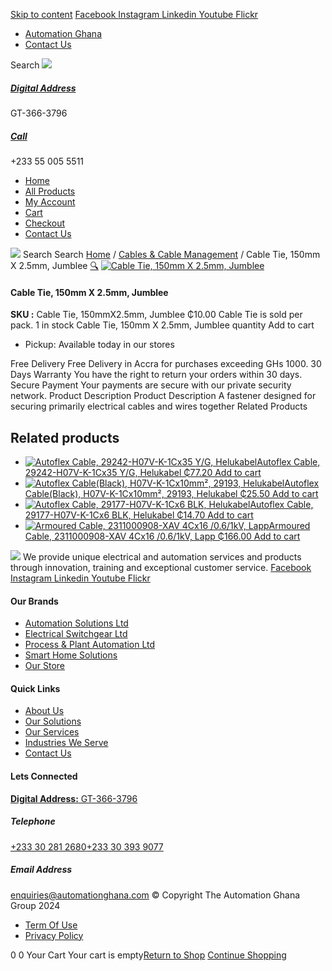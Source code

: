 [Skip to content](https://store.automationghana.com/product/cable-tie-150mm-x-2-5mm-jumblee/#content)
[ Facebook ](https://www.facebook.com/automationgh/) [ Instagram ](https://www.instagram.com/automationgh/) [ Linkedin ](https://www.linkedin.com/company/the-automation-ghana-limited/) [ Youtube ](https://www.youtube.com/channel/UCurrRDUSm5oIW39VXjn1u0w) [ Flickr ](https://www.flickr.com/photos/181794037@N07/)
  * [ Automation Ghana ](https://automationghana.com)
  * [ Contact Us ](https://store.automationghana.com/contact/)


Search
[ ![](https://store.automationghana.com/wp-content/uploads/2024/04/Website-TAGG-Logo-BLUE.png) ](https://store.automationghana.com/)
[ ](https://maps.app.goo.gl/m4xeaagWCNbLk4jM6)
#####  [ Digital Address ](https://maps.app.goo.gl/m4xeaagWCNbLk4jM6)
GT-366-3796 
[ ](tel:+233550055511)
#####  [ Call ](tel:+233550055511)
+233 55 005 5511 
  * [Home](https://store.automationghana.com/)
  * [All Products](https://store.automationghana.com/shop/)
  * [My Account](https://store.automationghana.com/my-account/)
  * [Cart](https://store.automationghana.com/cart/)
  * [Checkout](https://store.automationghana.com/checkout/)
  * [Contact Us](https://store.automationghana.com/contact/)


[![](https://store.automationghana.com/wp-content/uploads/2024/04/AutomationGhana_logo_white.png)](https://store.automationghana.com)
Search
Search
[Home](https://store.automationghana.com) / [Cables & Cable Management](https://store.automationghana.com/product-category/cables-cable-management/) / Cable Tie, 150mm X 2.5mm, Jumblee
[🔍](https://store.automationghana.com/product/cable-tie-150mm-x-2-5mm-jumblee/)
[![Cable Tie, 150mm X 2.5mm, Jumblee](https://store.automationghana.com/wp-content/uploads/2023/11/cable-ties-g-default-application-01_3nd-600x486.jpg)](https://store.automationghana.com/wp-content/uploads/2023/11/cable-ties-g-default-application-01_3nd.jpg)
####  Cable Tie, 150mm X 2.5mm, Jumblee 
**SKU :** Cable Tie, 150mmX2.5mm, Jumblee 
₵10.00
Cable Tie is sold per pack.
1 in stock
Cable Tie, 150mm X 2.5mm, Jumblee quantity
Add to cart
  * Pickup: Available today in our stores


Free Delivery 
Free Delivery in Accra for purchases exceeding GHs 1000. 
30 Days Warranty 
You have the right to return your orders within 30 days. 
Secure Payment 
Your payments are secure with our private security network. 
Product Description
Product Description
A fastener designed for securing primarily electrical cables and wires together
Related Products 
## Related products
  * [![Autoflex Cable, 29242-H07V-K-1Cx35 Y/G, Helukabel](https://store.automationghana.com/wp-content/uploads/2019/12/CABLES-2-300x300.jpg)Autoflex Cable, 29242-H07V-K-1Cx35 Y/G, Helukabel ₵77.20 ](https://store.automationghana.com/product/autoflex-cable-29242-h07v-k-1cx35-y-g-helukabel/)
[Add to cart](https://store.automationghana.com/product/cable-tie-150mm-x-2-5mm-jumblee/?add-to-cart=1483)
  * [![Autoflex Cable\(Black\), H07V-K-1Cx10mm², 29193, Helukabel](https://store.automationghana.com/wp-content/uploads/2019/12/CABLES-3-300x300.jpg)Autoflex Cable(Black), H07V-K-1Cx10mm², 29193, Helukabel ₵25.50 ](https://store.automationghana.com/product/autoflex-cable-29193-h07v-k-1cx10-blk-helukabel/)
[Add to cart](https://store.automationghana.com/product/cable-tie-150mm-x-2-5mm-jumblee/?add-to-cart=1475)
  * [![Autoflex Cable, 29177-H07V-K-1Cx6 BLK, Helukabel](https://store.automationghana.com/wp-content/uploads/2019/12/CABLES-3-300x300.jpg)Autoflex Cable, 29177-H07V-K-1Cx6 BLK, Helukabel ₵14.70 ](https://store.automationghana.com/product/autoflex-cable-29177-h07v-k-1cx6-blk-helukabel/)
[Add to cart](https://store.automationghana.com/product/cable-tie-150mm-x-2-5mm-jumblee/?add-to-cart=1471)
  * [![Armoured Cable, 2311000908-XAV 4Cx16 /0.6/1kV, Lapp](https://store.automationghana.com/wp-content/uploads/2019/12/Armoured-cable-300x300.jpg)Armoured Cable, 2311000908-XAV 4Cx16 /0.6/1kV, Lapp ₵166.00 ](https://store.automationghana.com/product/armoured-cable-2311000908-xav-4cx16-0-6-1kv-lapp/)
[Add to cart](https://store.automationghana.com/product/cable-tie-150mm-x-2-5mm-jumblee/?add-to-cart=1455)


![](https://store.automationghana.com/wp-content/uploads/2024/04/AutomationGhana_logo_white.png)
We provide unique electrical and automation services and products through innovation, training and exceptional customer service.
[ Facebook ](https://www.facebook.com/automationgh/) [ Instagram ](https://www.instagram.com/automationgh/) [ Linkedin ](https://www.linkedin.com/company/the-automation-ghana-limited/) [ Youtube ](https://www.youtube.com/channel/UCurrRDUSm5oIW39VXjn1u0w) [ Flickr ](https://www.flickr.com/photos/181794037@N07/)
#### Our Brands
  * [ Automation Solutions Ltd ](https://store.automationghana.com/product/cable-tie-150mm-x-2-5mm-jumblee/)
  * [ Electrical Switchgear Ltd ](https://store.automationghana.com/product/cable-tie-150mm-x-2-5mm-jumblee/)
  * [ Process & Plant Automation Ltd ](https://store.automationghana.com/product/cable-tie-150mm-x-2-5mm-jumblee/)
  * [ Smart Home Solutions ](https://store.automationghana.com/product/cable-tie-150mm-x-2-5mm-jumblee/)
  * [ Our Store ](https://store.automationghana.com/product/cable-tie-150mm-x-2-5mm-jumblee/)


#### Quick Links
  * [ About Us ](https://store.automationghana.com/product/cable-tie-150mm-x-2-5mm-jumblee/)
  * [ Our Solutions ](https://store.automationghana.com/product/cable-tie-150mm-x-2-5mm-jumblee/)
  * [ Our Services ](https://store.automationghana.com/product/cable-tie-150mm-x-2-5mm-jumblee/)
  * [ Industries We Serve ](https://store.automationghana.com/product/cable-tie-150mm-x-2-5mm-jumblee/)
  * [ Contact Us ](https://store.automationghana.com/product/cable-tie-150mm-x-2-5mm-jumblee/)


#### Lets Connected
[**Digital Address:** GT-366-3796](https://maps.app.goo.gl/m4xeaagWCNbLk4jM6)
#####  Telephone 
[ +233 30 281 2680](tel:+233302812680)[+233 30 393 9077](https://store.automationghana.com/product/cable-tie-150mm-x-2-5mm-jumblee/+233303939077)
#####  Email Address 
enquiries@automationghana.com 
© Copyright The Automation Ghana Group 2024
  * [ Term Of Use ](https://store.automationghana.com/product/cable-tie-150mm-x-2-5mm-jumblee/)
  * [ Privacy Policy ](https://store.automationghana.com/product/cable-tie-150mm-x-2-5mm-jumblee/)


0
0
Your Cart
Your cart is empty[Return to Shop](https://store.automationghana.com/shop/)
[Continue Shopping](https://store.automationghana.com/product/cable-tie-150mm-x-2-5mm-jumblee/)
